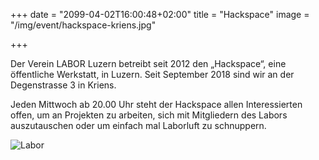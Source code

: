+++
date = "2099-04-02T16:00:48+02:00"
title = "Hackspace"
image = "/img/event/hackspace-kriens.jpg"

+++

Der Verein LABOR Luzern betreibt seit 2012 den „Hackspace“, eine öffentliche Werkstatt, in Luzern. Seit September 2018 sind wir an der Degenstrasse 3 in Kriens.

Jeden Mittwoch ab 20.00 Uhr steht der Hackspace allen Interessierten offen, um an Projekten zu arbeiten, sich mit Mitgliedern des Labors auszutauschen oder um einfach mal Laborluft zu schnuppern.


![Labor](/img/event/hackspace2.jpg)
